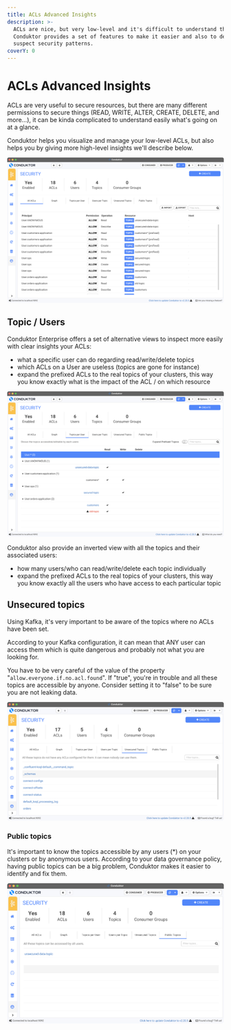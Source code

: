```yaml
---
title: ACLs Advanced Insights
description: >-
  ACLs are nice, but very low-level and it's difficult to understand them.
  Conduktor provides a set of features to make it easier and also to detect any
  suspect security patterns.
coverY: 0
---
```


# ACLs Advanced Insights

ACLs are very useful to secure resources, but there are many different permissions to secure things (READ, WRITE, ALTER, CREATE, DELETE, and more…), it can be kinda complicated to understand easily what's going on at a glance.

Conduktor helps you visualize and manage your low-level ACLs, but also helps you by giving more high-level insights we'll describe below.

![Low-level ACLs, difficult to interpret](<../../assets/Screenshot 2022-02-20 at 20.39.06.png>)

## Topic / Users

Conduktor Enterprise offers a set of alternative views to inspect more easily with clear insights your ACLs:

- what a specific user can do regarding read/write/delete topics
- which ACLs on a User are useless (topics are gone for instance)
- expand the prefixed ACLs to the real topics of your clusters, this way you know exactly what is the impact of the ACL / on which resource

![](<../../assets/Screenshot 2022-02-20 at 20.51.50.png>)

Conduktor also provide an inverted view with all the topics and their associated users:

- how many users/who can read/write/delete each topic individually
- expand the prefixed ACLs to the real topics of your clusters, this way you know exactly all the users who have access to each particular topic

## Unsecured topics

Using Kafka, it's very important to be aware of the topics where no ACLs have been set.

According to your Kafka configuration, it can mean that ANY user can access them which is quite dangerous and probably not what you are looking for.

You have to be very careful of the value of the property "`allow.everyone.if.no.acl.found`". If "true", you're in trouble and all these topics are accessible by anyone. Consider setting it to "false" to be sure you are not leaking data.

![](<../../assets/Screenshot 2022-02-20 at 21.20.21.png>)

### Public topics

It's important to know the topics accessible by any users (\*) on your clusters or by anonymous users. According to your data governance policy, having public topics can be a big problem, Conduktor makes it easier to identify and fix them.

![](<../../assets/Screenshot 2022-02-20 at 21.05.40.png>)

